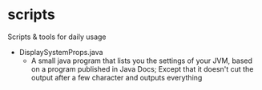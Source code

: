 scripts
=======
Scripts &amp; tools for daily usage


* DisplaySystemProps.java
  * A small java program that lists you the settings of your JVM, based on a program published in Java Docs; Except that it doesn't cut the output after a few character and outputs everything
